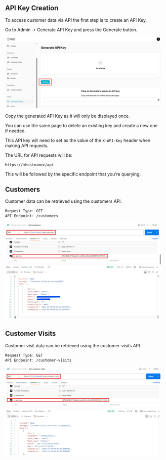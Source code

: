 ## API Key Creation

To access customer data via API the first step is to create an API Key.

Go to Admin -> Generate API Key and press the Generate button.

![Generate API Key](../assets/images/api/api-key-generate.png)

Copy the generated API Key as it will only be displayed once.

You can use the same page to delete an existing key and create a new one if needed.

This API key will need to set as the value of the `X-API-Key` header when making API requests.

The URL for API requests will be:

```
https://<hostname>/api
```

This will be followed by the specific endpoint that you're querying.

## Customers

Customer data can be retrieved using the customers API.

```
Request Type: GET
API Endpoint: /customers
```

![Get Customers](../assets/images/api/api-customers.png)

## Customer Visits

Customer visit data can be retrieved using the customer-visits API.

```
Request Type: GET
API Endpoint: /customer-visits
```

![Get Customer Visits](../assets/images/api/api-visits.png)